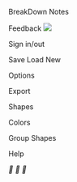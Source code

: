 BreakDown Notes

  Feedback ![](../_resources/fc244d54ee32f9fbdabc2396e382e1ac.png)

 Sign in/out

 Save Load New

 Options

 Export

 Shapes

 Colors

 Group Shapes

 Help

 **  **  **